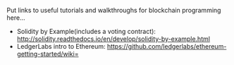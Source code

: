 Put links to useful tutorials and walkthroughs for blockchain programming here...

  - Solidity by Example(includes a voting contract): http://solidity.readthedocs.io/en/develop/solidity-by-example.html
  - LedgerLabs intro to Ethereum: https://github.com/ledgerlabs/ethereum-getting-started/wiki=


